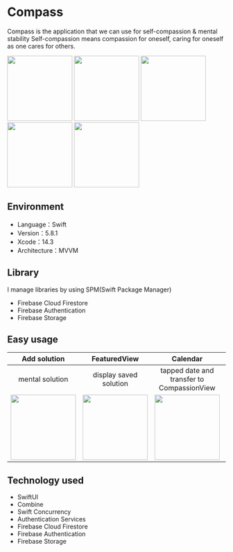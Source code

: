 # Compass
Compass is the application that we can use for self-compassion & mental stability
Self-compassion means compassion for oneself, caring for oneself as one cares for others.
<p>
<img src="https://github.com/Aki-Ito/SC/blob/main/image1.jpeg" width="150">
<img src="https://github.com/Aki-Ito/SC/blob/main/image2.jpeg" width="150">
<img src="https://github.com/Aki-Ito/SC/blob/main/image3.jpeg" width="150">
<img src="https://github.com/Aki-Ito/SC/blob/main/image4.jpeg" width="150">
<img src="https://github.com/Aki-Ito/SC/blob/main/image5.jpeg" width="150">
</p>

## Environment
- Language：Swift
- Version：5.8.1
- Xcode：14.3
- Architecture：MVVM

## Library
I manage libraries by using SPM(Swift Package Manager)
- Firebase Cloud Firestore
- Firebase Authentication
- Firebase Storage

## Easy usage
|     Add solution     | FeaturedView  |   Calendar    |  Compassion   |
| :-------------: | :-------------: | :-------------: | :-------------: |
| mental solution  | display saved solution  | tapped date and transfer to CompassionView  | do self-compassion  |
|<img src="https://github.com/Aki-Ito/SC/blob/main/AddSolution.png" width="150">|<img src="https://github.com/Aki-Ito/SC/blob/main/Featured.png" width="150">|<img src="https://github.com/Aki-Ito/SC/blob/main/Calendar.png" width="150">|<img src="https://github.com/Aki-Ito/SC/blob/main/Compassion.png" width="150">|

## Technology used
- SwiftUI
- Combine
- Swift Concurrency
- Authentication Services
- Firebase Cloud Firestore
- Firebase Authentication
- Firebase Storage
